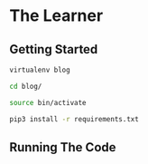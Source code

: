 # The Learner

## Getting Started 

``` bash
virtualenv blog
```

``` bash
cd blog/
```

``` bash 
source bin/activate
```

``` bash
pip3 install -r requirements.txt
```

## Running The Code
